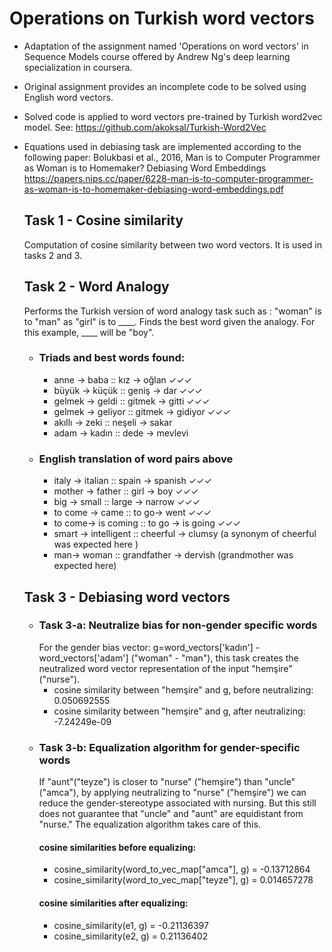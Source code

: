 # Operations on Turkish word vectors


- Adaptation of the assignment named 'Operations on word vectors' in Sequence Models course offered by Andrew Ng's deep learning specialization in coursera.
- Original assignment provides an incomplete code to be solved using English word vectors.
- Solved code is applied to word vectors pre-trained by Turkish word2vec model. See: https://github.com/akoksal/Turkish-Word2Vec
- Equations used in debiasing task are implemented according to the following paper:
   Bolukbasi et al., 2016, Man is to Computer Programmer as Woman is to Homemaker? Debiasing Word Embeddings
   https://papers.nips.cc/paper/6228-man-is-to-computer-programmer-as-woman-is-to-homemaker-debiasing-word-embeddings.pdf
   
   ## Task 1 - Cosine similarity
   Computation of  cosine similarity  between two word vectors. It is used in tasks 2 and 3.
   ## Task 2 - Word Analogy
   Performs the Turkish version of word analogy task such as : "woman" is to "man" as "girl" is to ____. Finds the best word given the analogy. For this example,  ____ will be "boy". 
   - ### Triads and best words found:
        - anne -> baba :: kız ->                  oğlan ✓✓✓
        - büyük -> küçük :: geniş ->          dar ✓✓✓
        - gelmek -> geldi :: gitmek ->        gitti ✓✓✓
        - gelmek -> geliyor :: gitmek ->     gidiyor ✓✓✓
        - akıllı -> zeki :: neşeli ->                sakar
        - adam -> kadın :: dede ->            mevlevi
   - ### English translation of word pairs above
        - italy -> italian :: spain -> spanish ✓✓✓ 
        - mother -> father :: girl -> boy ✓✓✓ 
        - big -> small :: large -> narrow ✓✓✓ 
        - to come -> came :: to go-> went ✓✓✓ 
        - to come-> is coming :: to go -> is going ✓✓✓ 
        - smart -> intelligent :: cheerful -> clumsy  (a synonym of cheerful was expected here )
        - man-> woman :: grandfather -> dervish (grandmother was expected here)
   ## Task 3 - Debiasing word vectors
    - ### Task 3-a: Neutralize bias for non-gender specific words
         For the gender bias vector: g=word_vectors['kadın'] - word_vectors['adam'] ("woman" - "man"), this task creates the neutralized word vector representation of the input "hemşire" ("nurse").
         - cosine similarity between "hemşire" and g, before neutralizing:  0.050692555
         - cosine similarity between "hemşire" and g, after neutralizing:  -7.24249e-09
    - ### Task 3-b: Equalization algorithm for gender-specific words
         If  "aunt"("teyze") is closer to "nurse" ("hemşire") than "uncle" ("amca"), by applying neutralizing to "nurse" ("hemşire") we can reduce the gender-stereotype associated with nursing. But this still does not guarantee that "uncle" and "aunt" are equidistant from "nurse." The equalization algorithm takes care of this.
         #### cosine similarities before equalizing:
         - cosine_similarity(word_to_vec_map["amca"], g) =  -0.13712864
         - cosine_similarity(word_to_vec_map["teyze"], g) =  0.014657278
         #### cosine similarities after equalizing:
         - cosine_similarity(e1, g) =  -0.21136397
         - cosine_similarity(e2, g) =  0.21136402
   
   
   
   
   

